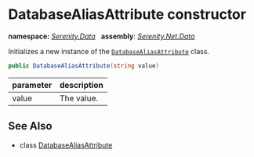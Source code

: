 # DatabaseAliasAttribute constructor
**namespace:** *[Serenity.Data](../../README.md#serenity.data-namespace)*   **assembly**: *[Serenity.Net.Data](../../README.md)*

Initializes a new instance of the [`DatabaseAliasAttribute`](../DatabaseAliasAttribute.md) class.

```csharp
public DatabaseAliasAttribute(string value)
```

| parameter | description |
| --- | --- |
| value | The value. |

## See Also

* class [DatabaseAliasAttribute](../DatabaseAliasAttribute.md)